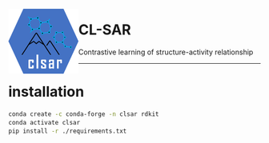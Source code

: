 <a href="url"><img src="./misc/logo.png" align="left" height="130" width="140" ></a>
# CL-SAR
Contrastive learning of structure-activity relationship



------

# installation


```bash
conda create -c conda-forge -n clsar rdkit
conda activate clsar
pip install -r ./requirements.txt 


```
